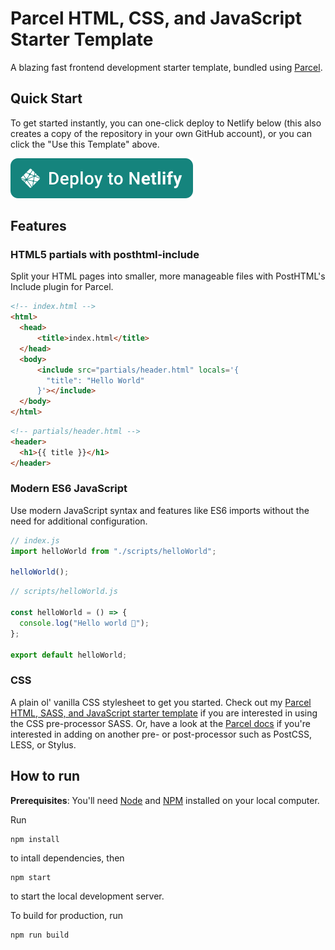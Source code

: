 # Parcel HTML, CSS, and JavaScript Starter Template

A blazing fast frontend development starter template, bundled using [Parcel](https://parceljs.org).

## Quick Start

To get started instantly, you can one-click deploy to Netlify below (this also creates a copy of the repository in your own GitHub account), or you can click the "Use this Template" above.

[![Deploy to Netlify](./src/assets/deploy-to-netlify.svg)](https://app.netlify.com/start/deploy?repository=https://github.com/aileen-r/parcel-html-css-js-starter-template)

## Features

### HTML5 partials with posthtml‑include

Split your HTML pages into smaller, more manageable files with PostHTML's Include plugin for Parcel.

```html
<!-- index.html -->
<html>
  <head>
      <title>index.html</title>
  </head>
  <body>
      <include src="partials/header.html" locals='{
        "title": "Hello World"
      }'></include>
  </body>
</html>
```

```html
<!-- partials/header.html -->
<header>
  <h1>{{ title }}</h1>
</header>
```

### Modern ES6 JavaScript

Use modern JavaScript syntax and features like ES6 imports without the need for additional configuration.

```js
// index.js
import helloWorld from "./scripts/helloWorld";

helloWorld();
```

```js
// scripts/helloWorld.js

const helloWorld = () => {
  console.log("Hello world 👋");
};

export default helloWorld;
```

### CSS

A plain ol' vanilla CSS stylesheet to get you started. Check out my [Parcel HTML, SASS, and JavaScript starter template](https://github.com/aileen-r/parcel-html-sass-js-starter-template) if you are interested in using the CSS pre-processor SASS. Or, have a look at the [Parcel docs](https://v2.parceljs.org/) if you're interested in adding on another pre- or post-processor such as PostCSS, LESS, or Stylus.

## How to run
**Prerequisites**: You'll need [Node](https://nodejs.org) and [NPM](https://docs.npmjs.com/downloading-and-installing-node-js-and-npm) installed on your local computer.

Run

```
npm install
```
to intall dependencies, then
```
npm start
```
to start the local development server.

To build for production, run
```
npm run build
```